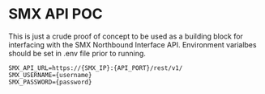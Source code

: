 # SMX API POC

This is just a crude proof of concept to be used as a building block for interfacing with the SMX Northbound Interface API.
Environment varialbes should be set in .env file prior to running.

```.env
SMX_API_URL=https://{SMX_IP}:{API_PORT}/rest/v1/
SMX_USERNAME={username}
SMX_PASSWORD={password}
```
